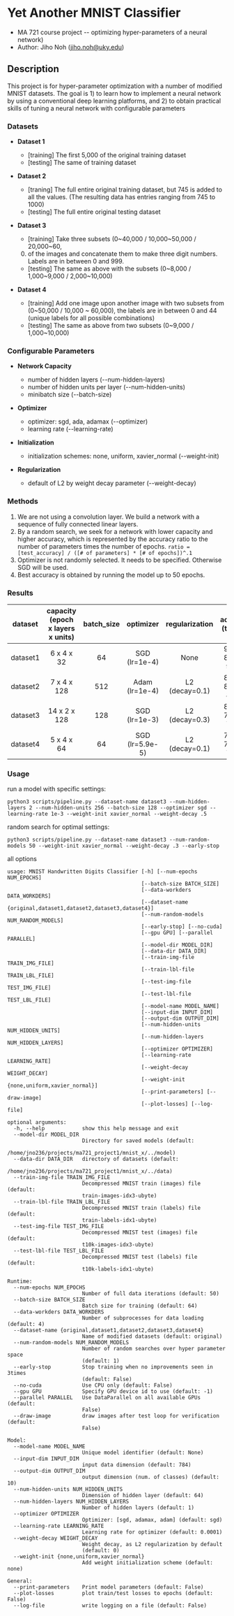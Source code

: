 # Yet Another MNIST Classifier
* MA 721 course project -- optimizing hyper-parameters of a neural network)
* Author: Jiho Noh (jiho.noh@uky.edu)

## Description
This project is for hyper-parameter optimization with a number of modified
MNIST datasets. The goal is 1) to learn how to implement a neural network by
using a conventional deep learning platforms, and 2) to obtain practical
skills of tuning a neural network with configurable parameters

### Datasets
* **Dataset 1**  
  * [training] The first 5,000 of the original training dataset  
  * [testing] The same of training dataset

* **Dataset 2**  
  * [traning] The full entire original training dataset, but 745 is added to
    all the values. (The resulting data has entries ranging from 745 to 1000)  
  * [testing] The full entire original testing dataset

* **Dataset 3**  
  * [training] Take three subsets (0\~40,000 / 10,000\~50,000 / 20,000\~60,
  000) of
    the images and concatenate them to make three digit numbers. Labels are in
    between 0 and 999.  
  * [testing] The same as above with the subsets (0\~8,000 / 1,000\~9,000 /
    2,000\~10,000)
* **Dataset 4**  
  * [training] Add one image upon another image with two subsets from
    (0~50,000 / 10,000 ~ 60,000), the labels are in between 0 and 44 (unique
    labels for all possible combinations)  
  * [testing] The same as above from two subsets (0~9,000 / 1,000~10,000)

### Configurable Parameters

* **Network Capacity**  
    * number of hidden layers (--num-hidden-layers)
    * number of hidden units per layer (--num-hidden-units)
    * minibatch size (--batch-size)

* **Optimizer**
    * optimizer: sgd, ada, adamax (--optimizer)
    * learning rate (--learning-rate)

* **Initialization**
    * initialization schemes: none, uniform, xavier_normal (--weight-init)

* **Regularization**
    * default of L2 by weight decay parameter (--weight-decay)

### Methods

1. We are not using a convolution layer. We build a network with a sequence of fully connected linear layers.
2. By a random search, we seek for a network with lower capacity and higher accuracy, which is represented by the accuracy ratio to the number of parameters times the number of epochs. `ratio = [test_accuracy] / ([# of parameters] * [# of epochs])^.1`
3. Optimizer is not randomly selected. It needs to be specified. Otherwise SGD will be used.
4. Best accuracy is obtained by running the model up to 50 epochs.

### Results

| dataset | capacity (epoch x layers x units) | batch\_size | optimizer | regularization | accuracy (tr/vl/ts) | ratio (acc. to #params) | best accuracy |
|:--------:|:---------------------------------:|:----------:|:--------:|:--------------:|:--------:|:--------------------:|:-------------:|
| dataset1 | 6 x 4 x 32 | 64 | SGD (lr=1e-4) | None | 92.24 / 89.40 / 91.26 | 29.53 | 99.20 (48 epochs) |
| dataset2 | 7 x 4 x 128 | 512 | Adam (lr=1e-4)| L2 (decay=0.1) | 85.34 / 86.42 / 87.49 | 23.75 | 96.11 (47 epochs) |
| dataset3 | 14 x 2 x 128 | 128 | SGD (lr=1e-3) | L2 (decay=0.3) | 84.55 / 71.05 / 71.92 | 15.02 | 80.31 (50 epochs) |
| dataset4 | 5 x 4 x 64 | 64 | SGD (lr=5.9e-5) | L2 (decay=0.1) | 72.88 / 70.34 / 71.39 | 20.30 | 80.31 (47 epochs) |

### Usage

run a model with specific settings:
```
python3 scripts/pipeline.py --dataset-name dataset3 --num-hidden-layers 2 --num-hidden-units 256 --batch-size 128 --optimizer sgd --learning-rate 1e-3 --weight-init xavier_normal --weight-decay .5
```

random search for optimal settings:
```
python3 scripts/pipeline.py --dataset-name dataset3 --num-random-models 50 --weight-init xavier_normal --weight-decay .3 --early-stop
```

all options
```
usage: MNIST Handwritten Digits Classifier [-h] [--num-epochs NUM_EPOCHS]
                                           [--batch-size BATCH_SIZE]
                                           [--data-workders DATA_WORKDERS]
                                           [--dataset-name {original,dataset1,dataset2,dataset3,dataset4}]
                                           [--num-random-models NUM_RANDOM_MODELS]
                                           [--early-stop] [--no-cuda]
                                           [--gpu GPU] [--parallel PARALLEL]
                                           [--model-dir MODEL_DIR]
                                           [--data-dir DATA_DIR]
                                           [--train-img-file TRAIN_IMG_FILE]
                                           [--train-lbl-file TRAIN_LBL_FILE]
                                           [--test-img-file TEST_IMG_FILE]
                                           [--test-lbl-file TEST_LBL_FILE]
                                           [--model-name MODEL_NAME]
                                           [--input-dim INPUT_DIM]
                                           [--output-dim OUTPUT_DIM]
                                           [--num-hidden-units NUM_HIDDEN_UNITS]
                                           [--num-hidden-layers NUM_HIDDEN_LAYERS]
                                           [--optimizer OPTIMIZER]
                                           [--learning-rate LEARNING_RATE]
                                           [--weight-decay WEIGHT_DECAY]
                                           [--weight-init {none,uniform,xavier_normal}]
                                           [--print-parameters] [--draw-image]
                                           [--plot-losses] [--log-file]

optional arguments:
  -h, --help            show this help message and exit
  --model-dir MODEL_DIR
                        Directory for saved models (default:
                        /home/jno236/projects/ma721_project1/mnist_x/../model)
  --data-dir DATA_DIR   directory of datasets (default:
                        /home/jno236/projects/ma721_project1/mnist_x/../data)
  --train-img-file TRAIN_IMG_FILE
                        Decompressed MNIST train (images) file (default:
                        train-images-idx3-ubyte)
  --train-lbl-file TRAIN_LBL_FILE
                        Decompressed MNIST train (labels) file (default:
                        train-labels-idx1-ubyte)
  --test-img-file TEST_IMG_FILE
                        Decompressed MNIST test (images) file (default:
                        t10k-images-idx3-ubyte)
  --test-lbl-file TEST_LBL_FILE
                        Decompressed MNIST test (labels) file (default:
                        t10k-labels-idx1-ubyte)

Runtime:
  --num-epochs NUM_EPOCHS
                        Number of full data iterations (default: 50)
  --batch-size BATCH_SIZE
                        Batch size for training (default: 64)
  --data-workders DATA_WORKDERS
                        Number of subprocesses for data loading (default: 4)
  --dataset-name {original,dataset1,dataset2,dataset3,dataset4}
                        Name of modified datasets (default: original)
  --num-random-models NUM_RANDOM_MODELS
                        Number of random searches over hyper parameter space
                        (default: 1)
  --early-stop          Stop training when no improvements seen in 3times
                        (default: False)
  --no-cuda             Use CPU only (default: False)
  --gpu GPU             Specify GPU device id to use (default: -1)
  --parallel PARALLEL   Use DataParallel on all available GPUs (default:
                        False)
  --draw-image          draw images after test loop for verification (default:
                        False)

Model:
  --model-name MODEL_NAME
                        Unique model identifier (default: None)
  --input-dim INPUT_DIM
                        input data dimension (default: 784)
  --output-dim OUTPUT_DIM
                        output dimension (num. of classes) (default: 10)
  --num-hidden-units NUM_HIDDEN_UNITS
                        Dimension of hidden layer (default: 64)
  --num-hidden-layers NUM_HIDDEN_LAYERS
                        Number of hidden layers (default: 1)
  --optimizer OPTIMIZER
                        Optimizer: [sgd, adamax, adam] (default: sgd)
  --learning-rate LEARNING_RATE
                        Learning rate for optimizer (default: 0.0001)
  --weight-decay WEIGHT_DECAY
                        Weight decay, as L2 regularization by default
                        (default: 0)
  --weight-init {none,uniform,xavier_normal}
                        Add weight initialization scheme (default: none)

General:
  --print-parameters    Print model parameters (default: False)
  --plot-losses         plot train/test losses to epochs (default: False)
  --log-file            write logging on a file (default: False)
```

